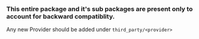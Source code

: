 ### This entire package and it's sub packages are present only to account for backward compatiblity.

Any new Provider should be added under `third_party/<provider>`